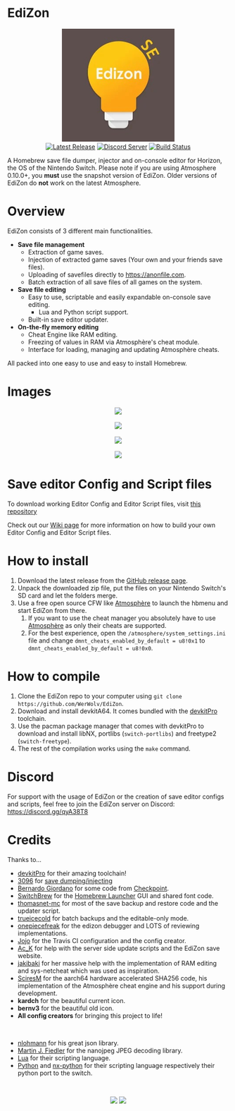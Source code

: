 # EdiZon
  <p align="center"><img src="https://raw.githubusercontent.com/WerWolv/EdiZon/master/icon.jpg"><br />
      <a href="https://github.com/WerWolv/EdiZon/releases/latest"><img src="https://img.shields.io/github/downloads/WerWolv/EdiZon/total.svg" alt="Latest Release" /></a>
    <a href="https://discord.gg/qyA38T8"><img src="https://discordapp.com/api/guilds/465980502206054400/embed.png" alt="Discord Server" /></a>
    <a href="https://travis-ci.com/WerWolv/EdiZon"><img src="https://travis-ci.com/WerWolv/EdiZon.svg?branch=master" alt="Build Status" /></a>
  </p>

A Homebrew save file dumper, injector and on-console editor for Horizon, the OS of the Nintendo Switch. 
Please note if you are using Atmosphere 0.10.0+, you **must** use the snapshot version of EdiZon. Older versions of EdiZon do **not** work on the latest Atmosphere.

# Overview
  EdiZon consists of 3 different main functionalities.
  - **Save file management**
    - Extraction of game saves.
    - Injection of extracted game saves (Your own and your friends save files).
    - Uploading of savefiles directly to https://anonfile.com.
    - Batch extraction of all save files of all games on the system.
  - **Save file editing**
    - Easy to use, scriptable and easily expandable on-console save editing.
      - Lua and Python script support.
    - Built-in save editor updater.
  - **On-the-fly memory editing**
    - Cheat Engine like RAM editing.
    - Freezing of values in RAM via Atmosphère's cheat module.
    - Interface for loading, managing and updating Atmosphère cheats.

  All packed into one easy to use and easy to install Homebrew.

# Images
  <p align="center"><img src="https://raw.githubusercontent.com/WerWolv/EdiZon/master/assets/main_menu.jpg"></p>
  <p align="center"><img src="https://raw.githubusercontent.com/WerWolv/EdiZon/master/assets/save_editor_1.jpg"></p>
  <p align="center"><img src="https://raw.githubusercontent.com/WerWolv/EdiZon/master/assets/save_editor_2.jpg"></p>
  <p align="center"><img src="https://raw.githubusercontent.com/WerWolv/EdiZon/master/assets/ram_editor.jpg"></p>

# Save editor Config and Script files

  To download working Editor Config and Editor Script files, visit [this repository](https://github.com/WerWolv/EdiZon_ConfigsAndScripts/tree/master)

  Check out our [Wiki page](https://github.com/WerWolv/EdiZon/wiki) for more information on how to build your own Editor Config and Editor Script files.

# How to install

  1. Download the latest release from the [GitHub release page](https://github.com/WerWolv/EdiZon/releases/latest).
  2. Unpack the downloaded zip file, put the files on your Nintendo Switch's SD card and let the folders merge.
  3. Use a free open source CFW like [Atmosphère](https://github.com/Atmosphere-NX/Atmosphere) to launch the hbmenu and start EdiZon from there.
     1. If you want to use the cheat manager you absolutely have to use [Atmosphère](https://github.com/Atmosphere-NX/Atmosphere) as only their cheats are supported.
     2. For the best experience, open the `/atmosphere/system_settings.ini` file and change `dmnt_cheats_enabled_by_default = u8!0x1` to `dmnt_cheats_enabled_by_default = u8!0x0`.


# How to compile

  1. Clone the EdiZon repo to your computer using `git clone https://github.com/WerWolv/EdiZon`.
  2. Download and install devkitA64. It comes bundled with the [devkitPro](https://devkitpro.org) toolchain.
  3. Use the pacman package manager that comes with devkitPro to download and install libNX, portlibs (`switch-portlibs`) and freetype2 (`switch-freetype`).
  4. The rest of the compilation works using the `make` command.

# Discord

  For support with the usage of EdiZon or the creation of save editor configs and scripts, feel free to join the EdiZon server on Discord: https://discord.gg/qyA38T8

# Credits

  Thanks to...

  - [devkitPro](https://devkitpro.org) for their amazing toolchain!
  - [3096](https://github.com/3096) for [save dumping/injecting](https://github.com/3096/nut)
  - [Bernardo Giordano](https://github.com/BernardoGiordano) for some code from [Checkpoint](https://github.com/BernardoGiordano/Checkpoint).
  - [SwitchBrew](https://switchbrew.org/) for the [Homebrew Launcher](https://github.com/switchbrew/nx-hbmenu) GUI and shared font code.
  - [thomasnet-mc](https://github.com/thomasnet-mc/) for most of the save backup and restore code and the updater script.
  - [trueicecold](https://github.com/trueicecold) for batch backups and the editable-only mode.
  - [onepiecefreak](https://github.com/onepiecefreak3) for the edizon debugger and LOTS of reviewing implementations.
  - [Jojo](https://github.com/drdrjojo) for the Travis CI configuration and the config creator.
  - [Ac_K](https://github.com/AcK77) for help with the server side update scripts and the EdiZon save website.
  - [jakibaki](https://github.com/jakibaki) for her massive help with the implementation of RAM editing and sys-netcheat which was used as inspiration.
  - [SciresM](https://github.com/SciresM) for the aarch64 hardware accelerated SHA256 code, his implementation of the Atmosphère cheat engine and his support during development.
  - **kardch** for the beautiful current icon.
  - **bernv3** for the beautiful old icon.
  - **All config creators** for bringing this project to life!

  <br>

  - [nlohmann](https://github.com/nlohmann) for his great json library.
  - [Martin J. Fiedler](https://svn.emphy.de/nanojpeg/trunk/nanojpeg/nanojpeg.c) for the nanojpeg JPEG decoding library.
  - [Lua](https://www.lua.org/) for their scripting language.
  - [Python](https://www.python.org/) and [nx-python](https://github.com/nx-python) for their scripting language respectively their python port to the switch.


  <br>
  <p align="center"><img src="https://www.lua.org/images/logo.gif">
  <img src="https://upload.wikimedia.org/wikipedia/commons/c/c3/Python-logo-notext.svg"><p>
